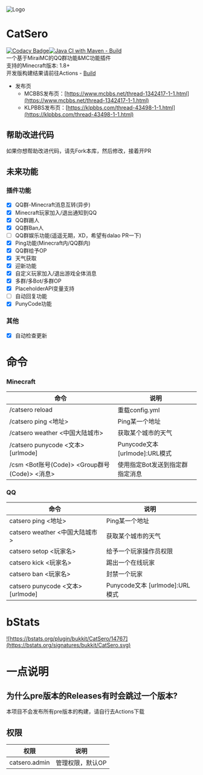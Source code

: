 ![Logo](https://repository-images.githubusercontent.com/460782323/9e8de950-9a9b-4063-b180-ac1e3c2c6a14)

# CatSero

[![Codacy Badge](https://app.codacy.com/project/badge/Grade/babcf1e300a44e3684e88840e2b2b803)](https://www.codacy.com/gh/XiaMoHuaHuo-CN/CatSero/dashboard?utm_source=github.com&amp;utm_medium=referral&amp;utm_content=XiaMoHuaHuo-CN/CatSero&amp;utm_campaign=Badge_Grade)[![Java CI with Maven - Build](https://github.com/XiaMoHuaHuo-CN/CatSero/actions/workflows/builder.yml/badge.svg?branch=main)](https://github.com/XiaMoHuaHuo-CN/CatSero/actions/workflows/builder.yml)  
一个基于MiraiMC的QQ群功能&MC功能插件  
支持的Minecraft版本: 1.8+  
开发版构建结果请前往Actions - [Build](https://github.com/XiaMoHuaHuo-CN/CatSero/actions/workflows/builder.yml)

- 发布页
    - MCBBS发布页：[https://www.mcbbs.net/thread-1342417-1-1.html](https://www.mcbbs.net/thread-1342417-1-1.html)
    - KLPBBS发布页：[https://klpbbs.com/thread-43498-1-1.html](https://klpbbs.com/thread-43498-1-1.html)

## 帮助改进代码

如果你想帮助改进代码，请先Fork本库，然后修改，接着开PR

## 未来功能

### 插件功能

- [x] QQ群-Minecraft消息互转(异步)
- [x] Minecraft玩家加入/退出通知到QQ
- [x] QQ群踢人
- [x] QQ群Ban人
- [ ] QQ群娱乐功能(遥遥无期，XD，希望有dalao PR一下)
- [x] Ping功能(Minecraft内/QQ群内)
- [x] QQ群给予OP
- [x] 天气获取
- [x] 迎新功能
- [x] 自定义玩家加入/退出游戏全体消息
- [x] 多群/多Bot/多群OP
- [x] PlaceholderAPI变量支持
- [ ] 自动回复功能
- [x] PunyCode功能

### 其他

- [x] 自动检查更新

# 命令

### Minecraft

| 命令                                      | 说明                           |
|-----------------------------------------|------------------------------|
| /catsero reload                         | 重载config.yml                 |
| /catsero ping <地址>                      | Ping某一个地址                    |
| /catsero weather <中国大陆城市>               | 获取某个城市的天气                    |
| /catsero punycode <文本> \[urlmode\]      | Punycode文本 \[urlmode\]:URL模式 |
| /csm <Bot账号(Code)> <Group群号(Code)> <消息> | 使用指定Bot发送到指定群指定消息            |

### QQ

| 命令                                | 说明                           |
|-----------------------------------|------------------------------|
| catsero ping <地址>                 | Ping某一个地址                    |
| catsero weather <中国大陆城市>          | 获取某个城市的天气                    |
| catsero setop <玩家名>               | 给予一个玩家操作员权限                  |
| catsero kick <玩家名>                | 踢出一个在线玩家                     |
| catsero ban <玩家名>                 | 封禁一个玩家                       |
| catsero punycode <文本> \[urlmode\] | Punycode文本 \[urlmode\]:URL模式 |

# bStats

<a href="https://bstats.org/plugin/bukkit/CatSero/14767">![https://bstats.org/plugin/bukkit/CatSero/14767](https://bstats.org/signatures/bukkit/CatSero.svg)</a>

# 一点说明

## 为什么pre版本的Releases有时会跳过一个版本?

本项目不会发布所有pre版本的构建，请自行去Actions下载

## 权限

| 权限            | 说明        |
|---------------|-----------|
| catsero.admin | 管理权限，默认OP |
